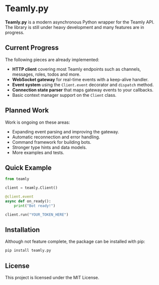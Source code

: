 # Teamly.py

**Teamly.py** is a modern asynchronous Python wrapper for the Teamly API. The library is still under heavy development and many features are in progress.

## Current Progress

The following pieces are already implemented:

- **HTTP client** covering most Teamly endpoints such as channels, messages, roles, todos and more.
- **WebSocket gateway** for real-time events with a keep-alive handler.
- **Event system** using the `Client.event` decorator and `dispatch` method.
- **Connection state parser** that maps gateway events to your callbacks.
- Basic context manager support on the `Client` class.

## Planned Work

Work is ongoing on these areas:

- Expanding event parsing and improving the gateway.
- Automatic reconnection and error handling.
- Command framework for building bots.
- Stronger type hints and data models.
- More examples and tests.

## Quick Example

```python
from teamly

client = teamly.Client()

@client.event
async def on_ready():
    print("Bot ready!")

client.run("YOUR_TOKEN_HERE")
```

## Installation

Although not feature complete, the package can be installed with pip:

```bash
pip install teamly.py
```

## License

This project is licensed under the MIT License.
